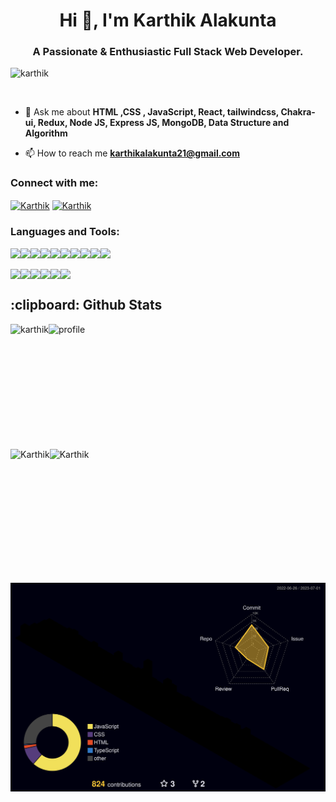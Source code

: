 <h1 align="center">Hi 👋, I'm Karthik Alakunta</h1>
<h3 align="center">A Passionate & Enthusiastic Full Stack Web Developer.</h3>

<p align="left"> <img src="https://komarev.com/ghpvc/?username=karthik2917k&label=Profile%20views&color=0e75b6&style=flat" alt="karthik" /> </p>

<p align="left"> <a href="https://twitter.com/" target="blank"><img src="https://img.shields.io/twitter/follow/?logo=twitter&style=for-the-badge" alt="" /></a> </p>

- 💬 Ask me about **HTML ,CSS , JavaScript, React, tailwindcss, Chakra-ui, Redux, Node JS,  Express JS, MongoDB, Data Structure and Algorithm**

- 📫 How to reach me **karthikalakunta21@gmail.com**
<h3 align="left">Connect with me:</h3>
<p align="left">
<a href="https://www.linkedin.com/in/karthikalakunta/" target="blank"><img align="center" src="https://raw.githubusercontent.com/rahuldkjain/github-profile-readme-generator/master/src/images/icons/Social/linked-in-alt.svg" alt="Karthik" height="30" width="40" /></a>
<a href="https://codesandbox.io/u/Karthik2917k" target="blank"><img align="center" src="https://raw.githubusercontent.com/rahuldkjain/github-profile-readme-generator/master/src/images/icons/Social/codesandbox.svg" alt="Karthik" height="30" width="40" /></a>
</p>


<h3 align="left">Languages and Tools:</h3>
<div style="display: flex;">
  <img src="https://img.shields.io/badge/Node.js-43853D?style=for-the-badge&logo=node.js&logoColor=white" /> 
  <img src="https://img.shields.io/badge/MongoDB-2e542d?style=for-the-badge&logo=mongodb&logoColor=white" />
  <img src="https://img.shields.io/badge/JavaScript-323330?style=for-the-badge&logo=javascript&logoColor=F7DF1E" /> 
  <img src="https://img.shields.io/badge/HTML5-E34F26?style=for-the-badge&logo=html5&logoColor=white" />
  <img src="https://img.shields.io/badge/CSS3-1572B6?style=for-the-badge&logo=css3&logoColor=white" /> 
  <img src="https://img.shields.io/badge/React-20232A?style=for-the-badge&logo=react&logoColor=61DAFB" />
  <img src="https://img.shields.io/badge/Redux-593D88?style=for-the-badge&logo=redux&logoColor=white" />
  <img src="https://img.shields.io/badge/Express.js-404D59?style=for-the-badge" />
  <img src="https://img.shields.io/badge/typescript-%23007ACC.svg?style=for-the-badge&logo=typescript&logoColor=white" />  
  <img src="https://img.shields.io/badge/chakra-%234ED1C5.svg?style=for-the-badge&logo=chakraui&logoColor=white" />
 </div>

<br>

<div style="display: flex">
  <img src="https://img.shields.io/badge/Postman-FF6C37?style=for-the-badge&logo=postman&logoColor=white" />
  <img src="https://img.shields.io/badge/Heroku-430098?style=for-the-badge&logo=heroku&logoColor=white" />
  <img src="https://img.shields.io/badge/netlify-%23000000.svg?style=for-the-badge&logo=netlify&logoColor=#00C7B7" />
  <img src="https://img.shields.io/badge/GitHub-100000?style=for-the-badge&logo=github&logoColor=white" />
  <img src="https://img.shields.io/badge/Vercel-000000?style=for-the-badge&logo=vercel&logoColor=white" />
  <img src="https://img.shields.io/badge/Visual%20Studio%20Code-0078d7.svg?style=for-the-badge&logo=visual-studio-code&logoColor=white" />
</div>

<h2>:clipboard: Github Stats</h2>
<div style="display: flex">

  <img height="200px" src="https://github-profile-trophy.vercel.app/?username=karthik2917k" alt="karthik" />
  <img src="http://github-profile-summary-cards.vercel.app/api/cards/profile-details?username=karthik2917k&theme=default" alt="profile"/>
</div>
<div style="display:flex">
  <img height="200px" src="https://github-readme-stats.vercel.app/api?username=karthik2917k&show_icons=true&locale=en" alt="Karthik" />
  <img height="200px" src="https://github-readme-streak-stats.herokuapp.com/?user=karthik2917k&" alt="Karthik" /> 
</div>

![](./profile-3d-contrib/profile-night-rainbow.svg)
